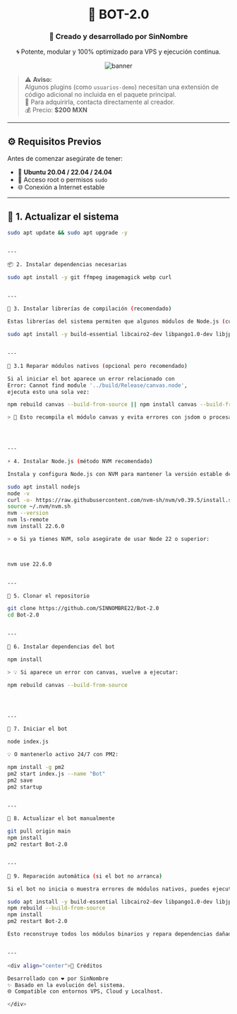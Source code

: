 <div align="center">

# 💠 **BOT-2.0**
### 🤖 Creado y desarrollado por **SinNombre**

🌀 Potente, modular y 100% optimizado para VPS y ejecución continua.

![banner](https://capsule-render.vercel.app/api?type=waving&color=0:3a0ca3,100:7209b7&height=120&section=header&text=Sun-JinWoo&fontColor=ffffff&fontSize=45&animation=twinkling)

</div>

> ⚠️ **Aviso:**  
> Algunos plugins (como `usuarios-demo`) necesitan una extensión de código adicional no incluida en el paquete principal.  
> 🔑 Para adquirirla, contacta directamente al creador.  
> 💰 Precio: **$200 MXN**

---

## ⚙️ **Requisitos Previos**

Antes de comenzar asegúrate de tener:

- 🐧 **Ubuntu 20.04 / 22.04 / 24.04**
- 🔐 Acceso root o permisos `sudo`
- 🌐 Conexión a Internet estable

---

## 🧩 **1. Actualizar el sistema**

```bash
sudo apt update && sudo apt upgrade -y


---

📦 2. Instalar dependencias necesarias

sudo apt install -y git ffmpeg imagemagick webp curl


---

🧰 3. Instalar librerías de compilación (recomendado)

Estas librerías del sistema permiten que algunos módulos de Node.js (como canvas, sharp o ffmpeg-static) se instalen y funcionen correctamente.

sudo apt install -y build-essential libcairo2-dev libpango1.0-dev libjpeg-dev libgif-dev librsvg2-dev pkg-config


---

🔧 3.1 Reparar módulos nativos (opcional pero recomendado)

Si al iniciar el bot aparece un error relacionado con
Error: Cannot find module '../build/Release/canvas.node',
ejecuta esto una sola vez:

npm rebuild canvas --build-from-source || npm install canvas --build-from-source

> 🧩 Esto recompila el módulo canvas y evita errores con jsdom o procesamiento de imágenes.




---

⚡ 4. Instalar Node.js (método NVM recomendado)

Instala y configura Node.js con NVM para mantener la versión estable del bot.

sudo apt install nodejs
node -v
curl -o- https://raw.githubusercontent.com/nvm-sh/nvm/v0.39.5/install.sh | bash
source ~/.nvm/nvm.sh
nvm --version
nvm ls-remote
nvm install 22.6.0

> ⚙️ Si ya tienes NVM, solo asegúrate de usar Node 22 o superior:



nvm use 22.6.0


---

💾 5. Clonar el repositorio

git clone https://github.com/SINNOMBRE22/Bot-2.0
cd Bot-2.0


---

📘 6. Instalar dependencias del bot

npm install

> 💡 Si aparece un error con canvas, vuelve a ejecutar:

npm rebuild canvas --build-from-source




---

🚀 7. Iniciar el bot

node index.js

💡 O mantenerlo activo 24/7 con PM2:

npm install -g pm2
pm2 start index.js --name "Bot"
pm2 save
pm2 startup


---

🔄 8. Actualizar el bot manualmente

git pull origin main
npm install
pm2 restart Bot-2.0


---

🧰 9. Reparación automática (si el bot no arranca)

Si el bot no inicia o muestra errores de módulos nativos, puedes ejecutar:

sudo apt install -y build-essential libcairo2-dev libpango1.0-dev libjpeg-dev libgif-dev librsvg2-dev pkg-config
npm rebuild --build-from-source
npm install
pm2 restart Bot-2.0

Esto reconstruye todos los módulos binarios y repara dependencias dañadas.


---

<div align="center">🧠 Créditos

Desarrollado con ❤️ por SinNombre
✨ Basado en la evolución del sistema.
🌐 Compatible con entornos VPS, Cloud y Localhost.

</div>
```